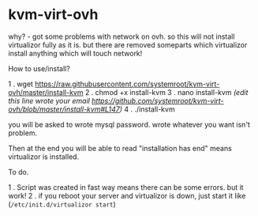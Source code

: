# kvm-virt-ovh

why? - got some problems with network on ovh. so this will not install virtualizor fully as it is. but there are removed
someparts which virtualizor install anything which will touch network! 

How to use/install?

1 . wget https://raw.githubusercontent.com/systemroot/kvm-virt-ovh/master/install-kvm
2 . chmod +x install-kvm
3 . nano install-kvm *(edit this line wrote your email https://github.com/systemroot/kvm-virt-ovh/blob/master/install-kvm#L147)*
4 . ./install-kvm

you will be asked to wrote mysql password. wrote whatever you want isn't problem. 

Then at the end you will be able to read "installation has end" means virtualizor is installed. 


To do. 

 1 . Script was created in fast way means there can be some errors. but it work!
 2 . if you reboot your server and virtualizor is down, just start it like (`/etc/init.d/virtualizor start`)
